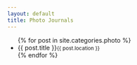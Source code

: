 ```yaml
---
layout: default
title: Photo Journals
---
```


<ul class="photo">
{% for post in site.categories.photo %}
    <li>
        <a href="{{ post.url }}" style="background-image:url('{{ site.assets }}{{ post.id }}/{{ post.top }}');"></a>
        <div>{{ post.title }}<small>{{ post.location }}</small></div>
    </li>
{% endfor %}
</ul>
